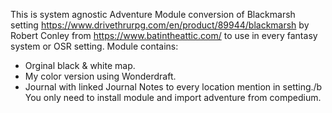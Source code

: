 This is system agnostic Adventure Module conversion of Blackmarsh setting https://www.drivethrurpg.com/en/product/89944/blackmarsh by Robert Conley from https://www.batintheattic.com/ to use in every fantasy system or OSR setting.
Module contains:
- Orginal black & white map.
- My color version using Wonderdraft.
- Journal with linked Journal Notes to every location mention in setting./b
You only need to install module and import adventure from compedium.
